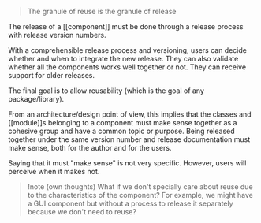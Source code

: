 > The granule of reuse is the granule of release

The release of a [[component]] must be done through a release process with release version numbers.

With a comprehensible release process and versioning, users can decide whether and when to integrate the new release. They can also validate whether all the components works well together or not. They can receive support for older releases.

The final goal is to allow reusability (which is the goal of any package/library).

From an architecture/design point of view, this implies that the classes and [[module]]s belonging to a component must make sense together as a cohesive group and have a common topic or purpose. Being released together under the same version number and release documentation must make sense, both for the author and for the users.

Saying that it must "make sense" is not very specific. However, users will perceive when it makes not. 

> !note
> (own thoughts)
> What if we don't specially care about reuse due to the characteristics of the component? 
> For example, we might have a GUI component but without a process to release it separately because we don't need to reuse?